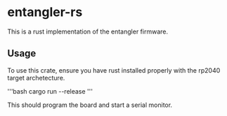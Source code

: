 # entangler-rs #

This is a rust implementation of the entangler firmware.

## Usage

To use this crate, ensure you have rust installed properly with the rp2040 target archetecture.

'''bash
cargo run --release
'''

This should program the board and start a serial monitor.
